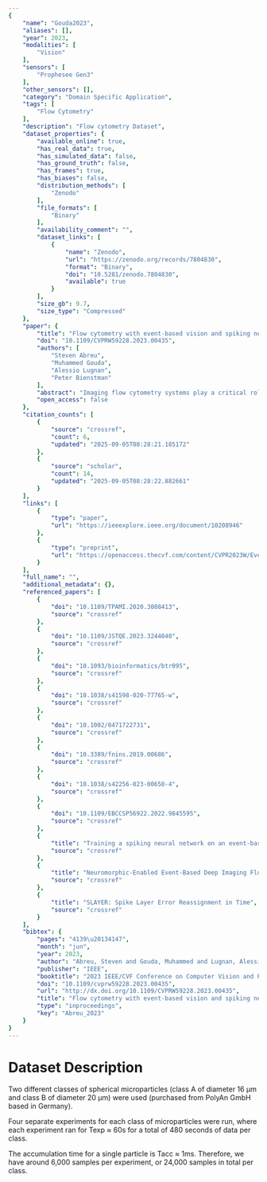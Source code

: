 ```yaml
---
{
    "name": "Gouda2023",
    "aliases": [],
    "year": 2023,
    "modalities": [
        "Vision"
    ],
    "sensors": [
        "Prophesee Gen3"
    ],
    "other_sensors": [],
    "category": "Domain Specific Application",
    "tags": [
        "Flow Cytometry"
    ],
    "description": "Flow cytometry Dataset",
    "dataset_properties": {
        "available_online": true,
        "has_real_data": true,
        "has_simulated_data": false,
        "has_ground_truth": false,
        "has_frames": true,
        "has_biases": false,
        "distribution_methods": [
            "Zenodo"
        ],
        "file_formats": [
            "Binary"
        ],
        "availability_comment": "",
        "dataset_links": [
            {
                "name": "Zenodo",
                "url": "https://zenodo.org/records/7804830",
                "format": "Binary",
                "doi": "10.5281/zenodo.7804830",
                "available": true
            }
        ],
        "size_gb": 9.7,
        "size_type": "Compressed"
    },
    "paper": {
        "title": "Flow cytometry with event-based vision and spiking neuromorphic hardware",
        "doi": "10.1109/CVPRW59228.2023.00435",
        "authors": [
            "Steven Abreu",
            "Muhammed Gouda",
            "Alessio Lugnan",
            "Peter Bienstman"
        ],
        "abstract": "Imaging flow cytometry systems play a critical role in the identification and characterization of large populations of cells or micro-particles. Such systems typically leverage deep artificial neural networks to classify samples. Here we show that an event-based camera and neuromorphic processor can be used in a flow cytometry setup to solve a binary particle classification task with less memory usage, and promising improvements in latency and energy scaling. To reduce the complexity of the spiking neural network, we combine the event-based camera with a free-space optical setup which acts as a non-linear high-dimensional feature map that is computed at the speed of light before the event-based camera receives the signal. We demonstrate, for the first time, a spiking neural network running on neuromorphic hardware for a fully event-based flow cytometry pipeline with 98.45% testing accuracy. Our best artificial neural network on frames of the same data reaches only 97.51%, establishing a neuromorphic advantage also in classification accuracy. We further show that our system will scale favorably to more complex classification tasks. We pave the way for real-time classification with throughput of up to 1,000 samples per second and open up new possibilities for online and on-chip learning in flow cytometry applications.",
        "open_access": false
    },
    "citation_counts": [
        {
            "source": "crossref",
            "count": 6,
            "updated": "2025-09-05T08:28:21.185172"
        },
        {
            "source": "scholar",
            "count": 14,
            "updated": "2025-09-05T08:28:22.882661"
        }
    ],
    "links": [
        {
            "type": "paper",
            "url": "https://ieeexplore.ieee.org/document/10208946"
        },
        {
            "type": "preprint",
            "url": "https://openaccess.thecvf.com/content/CVPR2023W/EventVision/papers/Abreu_Flow_Cytometry_With_Event-Based_Vision_and_Spiking_Neuromorphic_Hardware_CVPRW_2023_paper.pdf"
        }
    ],
    "full_name": "",
    "additional_metadata": {},
    "referenced_papers": [
        {
            "doi": "10.1109/TPAMI.2020.3008413",
            "source": "crossref"
        },
        {
            "doi": "10.1109/JSTQE.2023.3244040",
            "source": "crossref"
        },
        {
            "doi": "10.1093/bioinformatics/btr095",
            "source": "crossref"
        },
        {
            "doi": "10.1038/s41598-020-77765-w",
            "source": "crossref"
        },
        {
            "doi": "10.1002/0471722731",
            "source": "crossref"
        },
        {
            "doi": "10.3389/fnins.2019.00686",
            "source": "crossref"
        },
        {
            "doi": "10.1038/s42256-023-00650-4",
            "source": "crossref"
        },
        {
            "doi": "10.1109/EBCCSP56922.2022.9845595",
            "source": "crossref"
        },
        {
            "title": "Training a spiking neural network on an event-based label-free flow cytometry dataset",
            "source": "crossref"
        },
        {
            "title": "Neuromorphic-Enabled Event-Based Deep Imaging Flow Cytometry",
            "source": "crossref"
        },
        {
            "title": "SLAYER: Spike Layer Error Reassignment in Time",
            "source": "crossref"
        }
    ],
    "bibtex": {
        "pages": "4139\u20134147",
        "month": "jun",
        "year": 2023,
        "author": "Abreu, Steven and Gouda, Muhammed and Lugnan, Alessio and Bienstman, Peter",
        "publisher": "IEEE",
        "booktitle": "2023 IEEE/CVF Conference on Computer Vision and Pattern Recognition Workshops (CVPRW)",
        "doi": "10.1109/cvprw59228.2023.00435",
        "url": "http://dx.doi.org/10.1109/CVPRW59228.2023.00435",
        "title": "Flow cytometry with event-based vision and spiking neuromorphic hardware",
        "type": "inproceedings",
        "key": "Abreu_2023"
    }
}
---
```


# Dataset Description

Two different classes of spherical microparticles (class A of diameter 16 μm and class B of diameter 20 μm) were used (purchased from PolyAn GmbH based in Germany).

Four separate experiments for each class of microparticles were run, where each experiment ran for Texp ≈ 60s for a total of 480 seconds of data per class. 

The accumulation time for a single particle is Tacc ≈ 1ms. Therefore, we have around 6,000 samples per experiment, or 24,000 samples in total per class.